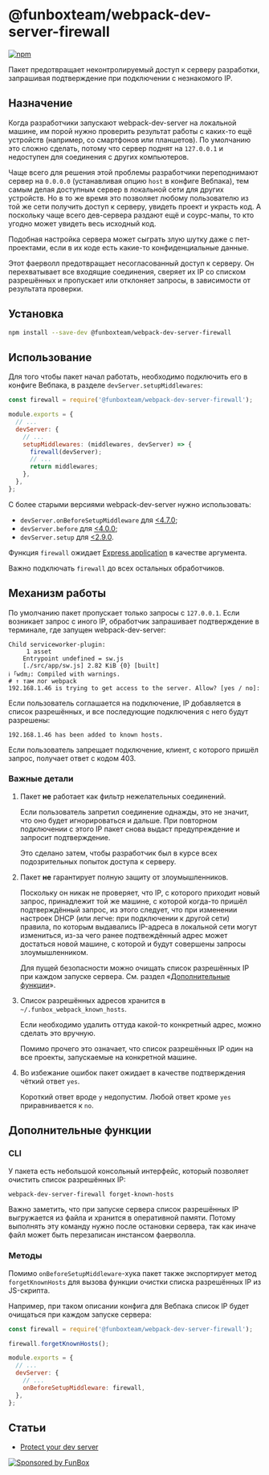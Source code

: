 # @funboxteam/webpack-dev-server-firewall

[![npm](https://img.shields.io/npm/v/@funboxteam/webpack-dev-server-firewall.svg)](https://www.npmjs.com/package/@funboxteam/webpack-dev-server-firewall)

Пакет предотвращает неконтролируемый доступ к серверу разработки, 
запрашивая подтверждение при подключении с незнакомого IP.

## Назначение

Когда разработчики запускают webpack-dev-server на локальной машине, им порой нужно проверить результат работы 
с каких-то ещё устройств (например, со смартфонов или планшетов). По умолчанию это сложно сделать, 
потому что сервер поднят на `127.0.0.1` и недоступен для соединения с других компьютеров.

Чаще всего для решения этой проблемы разработчики переподнимают сервер на `0.0.0.0` (устанавливая опцию `host`
в конфиге Вебпака), тем самым делая доступным сервер в локальной сети для других устройств. Но в то же время 
это позволяет любому пользователю из той же сети получить доступ к серверу, увидеть проект и украсть код. А поскольку 
чаще всего дев-сервера раздают ещё и соурс-мапы, то кто угодно может увидеть весь исходный код.

Подобная настройка сервера может сыграть злую шутку даже с пет-проектами, если в их коде есть какие-то 
конфиденциальные данные.

Этот фаерволл предотвращает несогласованный доступ к серверу. Он перехватывает все входящие соединения,
сверяет их IP со списком разрешённых и пропускает или отклоняет запросы, в зависимости от результата проверки.

## Установка

```bash
npm install --save-dev @funboxteam/webpack-dev-server-firewall
```

## Использование

Для того чтобы пакет начал работать, необходимо подключить его в конфиге Вебпака, в разделе 
`devServer.setupMiddlewares`:

```js
const firewall = require('@funboxteam/webpack-dev-server-firewall');

module.exports = {
  // ...
  devServer: {
    // ...
    setupMiddlewares: (middlewares, devServer) => {
      firewall(devServer);
      // ...
      return middlewares;
    },
  },
};
```

С более старыми версиями webpack-dev-server нужно использовать:

- `devServer.onBeforeSetupMiddleware` для [<4.7.0](https://github.com/webpack/webpack-dev-server/releases/tag/v4.7.0);
- `devServer.before` для [<4.0.0](https://github.com/webpack/webpack-dev-server/releases/tag/v4.0.0);
- `devServer.setup` для [<2.9.0](https://github.com/webpack/webpack-dev-server/releases/tag/v2.9.0).

Функция `firewall` ожидает [Express application](https://expressjs.com/en/4x/api.html#app) в качестве аргумента.

Важно подключать `firewall` до всех остальных обработчиков.

## Механизм работы

По умолчанию пакет пропускает только запросы с `127.0.0.1`.
Если возникает запрос с иного IP, обработчик запрашивает подтверждение в терминале, где запущен webpack-dev-server:

```text
Child serviceworker-plugin:
     1 asset
    Entrypoint undefined = sw.js
    [./src/app/sw.js] 2.82 KiB {0} [built]
ℹ ｢wdm｣: Compiled with warnings.
# ↑ там лог webpack
192.168.1.46 is trying to get access to the server. Allow? [yes / no]:
``` 

Если пользователь соглашается на подключение, IP добавляется в список разрешённых,
и все последующие подключения с него будут разрешены:

```text
192.168.1.46 has been added to known hosts.
``` 

Если пользователь запрещает подключение, клиент, с которого пришёл запрос, 
получает ответ с кодом 403.

### Важные детали

1. Пакет **не** работает как фильтр нежелательных соединений. 
   
   Если пользователь запретил соединение однажды, это не значит, 
   что оно будет игнорироваться и дальше. При повторном подключении с этого IP 
   пакет снова выдаст предупреждение и запросит подтверждение.
   
   Это сделано затем, чтобы разработчик был в курсе всех подозрительных попыток доступа к серверу. 
   
2. Пакет **не** гарантирует полную защиту от злоумышленников.

   Поскольку он никак не проверяет, что IP, с которого приходит новый запрос,
   принадлежит той же машине, с которой когда-то пришёл подтверждённый запрос,
   из этого следует, что при изменении настроек DHCP (или легче: при подключении к другой сети)
   правила, по которым выдавались IP-адреса в локальной сети могут измениться,
   из-за чего ранее подтвеждённый адрес может достаться новой машине, с которой 
   и будут совершены запросы злоумышленником.
   
   Для пущей безопасности можно очищать список разрешённых IP при каждом запуске сервера.
   См. раздел «[Дополнительные функции](#дополнительные-функции)».
   
3. Список разрешённых адресов хранится в `~/.funbox_webpack_known_hosts`.

   Если необходимо удалить оттуда какой-то конкретный адрес, можно сделать это вручную.
   
   Помимо прочего это означает, что список разрешённых IP один на все проекты, 
   запускаемые на конкретной машине.
   
4. Во избежание ошибок пакет ожидает в качестве подтверждения чёткий ответ `yes`.

   Короткий ответ вроде `y` недопустим. Любой ответ кроме `yes` приравнивается к `no`.

## Дополнительные функции

### CLI

У пакета есть небольшой консольный интерфейс, который позволяет очистить список разрешённых IP:

```bash
webpack-dev-server-firewall forget-known-hosts
```

Важно заметить, что при запуске сервера список разрешённых IP выгружается из файла и хранится в оперативной памяти.
Потому выполнять эту команду нужно после остановки сервера, 
так как иначе файл может быть перезаписан инстансом фаерволла. 

### Методы

Помимо `onBeforeSetupMiddleware`-хука пакет также экспортирует метод `forgetKnownHosts` для вызова функции очистки 
списка разрешённых IP из JS-скрипта. 

Например, при таком описании конфига для Вебпака список IP будет очищаться при каждом запуске сервера:

```js
const firewall = require('@funboxteam/webpack-dev-server-firewall');

firewall.forgetKnownHosts();

module.exports = {
  // ...
  devServer: {
    // ...
    onBeforeSetupMiddleware: firewall,
  },
};
```

## Статьи

- [Protect your dev server](https://dev.to/igoradamenko/protect-your-dev-server-gob)

[![Sponsored by FunBox](https://funbox.ru/badges/sponsored_by_funbox_centered.svg)](https://funbox.ru)
